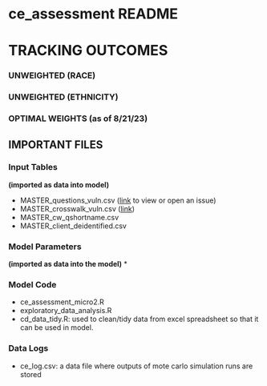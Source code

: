 # ce_assessment README

# TRACKING OUTCOMES
### UNWEIGHTED (RACE)
### UNWEIGHTED (ETHNICITY)
### OPTIMAL WEIGHTS (as of 8/21/23)




## IMPORTANT FILES
### Input Tables 
**(imported as data into model)**
* MASTER_questions_vuln.csv ([link](https://github.com/timbender-ncceh/ce_assessment/blob/main/MASTER_questions_vuln.csv) to view or open an issue)
* MASTER_crosswalk_vuln.csv ([link](https://github.com/timbender-ncceh/ce_assessment/blob/main/MASTER_crosswalk_vuln.csv))
* MASTER_cw_qshortname.csv
* MASTER_client_deidentified.csv
### Model Parameters
**(imported as data into the model)**
* 
### Model Code
* ce_assessment_micro2.R
* exploratory_data_analysis.R
* cd_data_tidy.R: used to clean/tidy data from excel spreadsheet so that it can be used in model.  
### Data Logs
* ce_log.csv: a data file where outputs of mote carlo simulation runs are stored
